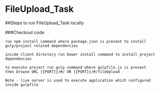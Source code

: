 # FileUpload_Task

##Steps to run FileUpload_Task locally

###Checkout code

```
run npm install command where package.json is present to install gulp/project related dependencies
```

```
inside client directory run bower install command to install project dependencies
```

```
to execute project run gulp command where gulpfile.js is present
then browse URL {{PORT}}/#/ OR {{PORT}}/#/fileUpload
```

```
Note - live server is used to execute application which configured inside gulpfile
```